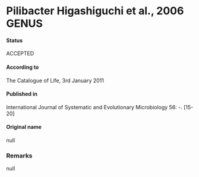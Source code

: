 Pilibacter Higashiguchi et al., 2006 GENUS
=======

#### Status
ACCEPTED

#### According to
The Catalogue of Life, 3rd January 2011

#### Published in
International Journal of Systematic and Evolutionary Microbiology 56: -. [15-20]

#### Original name
null

### Remarks
null